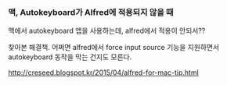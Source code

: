 ### 맥, Autokeyboard가 Alfred에 적용되지 않을 때
맥에서 autokeyboard 앱을 사용하는데, alfred에서 적용이 안되서??

찾아본 해결책. 어쩌면 alfred에서 force input source 기능을 지원하면서 autokeyboard 동작을 막는 건지도 모른다.

http://creseed.blogspot.kr/2015/04/alfred-for-mac-tip.html